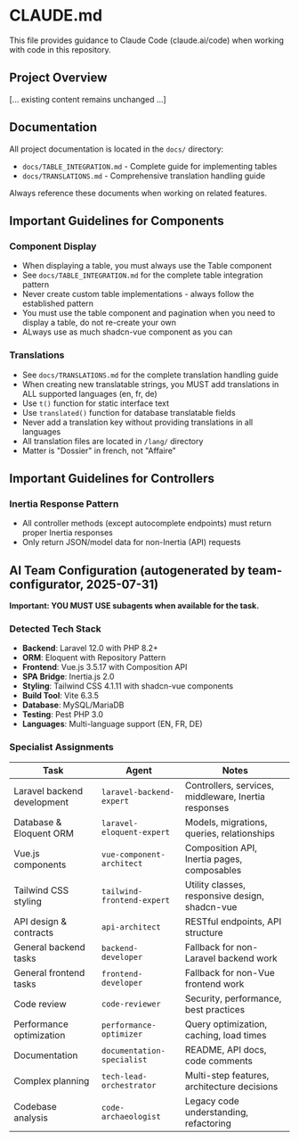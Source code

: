 # CLAUDE.md

This file provides guidance to Claude Code (claude.ai/code) when working with code in this repository.

## Project Overview

[... existing content remains unchanged ...]

## Documentation

All project documentation is located in the `docs/` directory:
- `docs/TABLE_INTEGRATION.md` - Complete guide for implementing tables
- `docs/TRANSLATIONS.md` - Comprehensive translation handling guide

Always reference these documents when working on related features.

## Important Guidelines for Components

### Component Display

- When displaying a table, you must always use the Table component
- See `docs/TABLE_INTEGRATION.md` for the complete table integration pattern
- Never create custom table implementations - always follow the established pattern
- You must use the table component and pagination when you need to display a table, do not re-create your own
- ALways use as much shadcn-vue component as you can

### Translations

- See `docs/TRANSLATIONS.md` for the complete translation handling guide
- When creating new translatable strings, you MUST add translations in ALL supported languages (en, fr, de)
- Use `t()` function for static interface text
- Use `translated()` function for database translatable fields
- Never add a translation key without providing translations in all languages
- All translation files are located in `/lang/` directory
- Matter is "Dossier" in french, not "Affaire"

## Important Guidelines for Controllers

### Inertia Response Pattern

- All controller methods (except autocomplete endpoints) must return proper Inertia responses
- Only return JSON/model data for non-Inertia (API) requests

## AI Team Configuration (autogenerated by team-configurator, 2025-07-31)

**Important: YOU MUST USE subagents when available for the task.**

### Detected Tech Stack
- **Backend**: Laravel 12.0 with PHP 8.2+
- **ORM**: Eloquent with Repository Pattern
- **Frontend**: Vue.js 3.5.17 with Composition API
- **SPA Bridge**: Inertia.js 2.0
- **Styling**: Tailwind CSS 4.1.11 with shadcn-vue components
- **Build Tool**: Vite 6.3.5
- **Database**: MySQL/MariaDB
- **Testing**: Pest PHP 3.0
- **Languages**: Multi-language support (EN, FR, DE)

### Specialist Assignments

| Task | Agent | Notes |
|------|-------|-------|
| Laravel backend development | `laravel-backend-expert` | Controllers, services, middleware, Inertia responses |
| Database & Eloquent ORM | `laravel-eloquent-expert` | Models, migrations, queries, relationships |
| Vue.js components | `vue-component-architect` | Composition API, Inertia pages, composables |
| Tailwind CSS styling | `tailwind-frontend-expert` | Utility classes, responsive design, shadcn-vue |
| API design & contracts | `api-architect` | RESTful endpoints, API structure |
| General backend tasks | `backend-developer` | Fallback for non-Laravel backend work |
| General frontend tasks | `frontend-developer` | Fallback for non-Vue frontend work |
| Code review | `code-reviewer` | Security, performance, best practices |
| Performance optimization | `performance-optimizer` | Query optimization, caching, load times |
| Documentation | `documentation-specialist` | README, API docs, code comments |
| Complex planning | `tech-lead-orchestrator` | Multi-step features, architecture decisions |
| Codebase analysis | `code-archaeologist` | Legacy code understanding, refactoring |